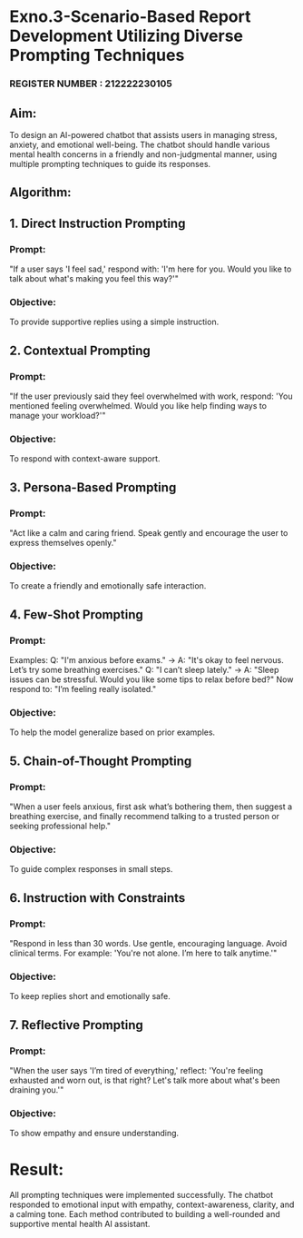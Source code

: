 # Exno.3-Scenario-Based Report Development Utilizing Diverse Prompting Techniques                                                                            
### REGISTER NUMBER : 212222230105
## Aim:
To design an AI-powered chatbot that assists users in managing stress, anxiety, and emotional well-being. The chatbot should handle various mental health concerns in a friendly and non-judgmental manner, using multiple prompting techniques to guide its responses.

## Algorithm:  
## 1. Direct Instruction Prompting
### Prompt:
"If a user says 'I feel sad,' respond with: 'I'm here for you. Would you like to talk about what's making you feel this way?'"
### Objective:
To provide supportive replies using a simple instruction.

## 2. Contextual Prompting
### Prompt:
"If the user previously said they feel overwhelmed with work, respond: 'You mentioned feeling overwhelmed. Would you like help finding ways to manage your workload?'"
### Objective:
To respond with context-aware support.

## 3. Persona-Based Prompting
### Prompt:
"Act like a calm and caring friend. Speak gently and encourage the user to express themselves openly."
### Objective:
To create a friendly and emotionally safe interaction.

## 4. Few-Shot Prompting
### Prompt:
Examples:
Q: "I'm anxious before exams." → A: "It's okay to feel nervous. Let’s try some breathing exercises."
Q: "I can’t sleep lately." → A: "Sleep issues can be stressful. Would you like some tips to relax before bed?"
Now respond to: "I’m feeling really isolated."
### Objective:
To help the model generalize based on prior examples.

## 5. Chain-of-Thought Prompting
### Prompt:
"When a user feels anxious, first ask what’s bothering them, then suggest a breathing exercise, and finally recommend talking to a trusted person or seeking professional help."
### Objective:
To guide complex responses in small steps.

## 6.  Instruction with Constraints
### Prompt:
"Respond in less than 30 words. Use gentle, encouraging language. Avoid clinical terms. For example: 'You're not alone. I’m here to talk anytime.'"
### Objective:
To keep replies short and emotionally safe.

## 7. Reflective Prompting
### Prompt:
"When the user says 'I’m tired of everything,' reflect: 'You're feeling exhausted and worn out, is that right? Let's talk more about what's been draining you.'"
### Objective:
To show empathy and ensure understanding.

# Result: 
All prompting techniques were implemented successfully. The chatbot responded to emotional input with empathy, context-awareness, clarity, and a calming tone. Each method contributed to building a well-rounded and supportive mental health AI assistant.
